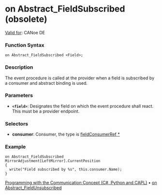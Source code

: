 # on Abstract_FieldSubscribed (obsolete)

[Valid for](../../../Shared/FeatureAvailability.md): CANoe DE

### Function Syntax

```
on Abstract_FieldSubscribed <Field>;
```

### Description

The event procedure is called at the provider when a field is subscribed by a consumer and abstract binding is used.

### Parameters

- **`<field>`**: Designates the field on which the event procedure shall react. This must be a provider endpoint.

### Selectors

- **consumer**: Consumer, the type is [fieldConsumerRef *](../Objects/CAPLfunctionFieldConsumerRef.md)

### Example

```plaintext
on Abstract_FieldSubscribed MirrorAdjustment[LeftMirror].CurrentPosition
{
  write("Field subscribed by %s", this.consumer.Name);
}
```

[Programming with the Communication Concept (C#, Python and CAPL)](../../../CANoeCANalyzer/CommunicationConcept/Programming/CCP.md) • [on Abstract_FieldUnsubscribed](CAPLfunctionOnAbstractFieldUnsubscribed.md)
